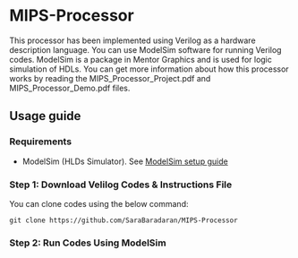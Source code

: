 # MIPS-Processor
This processor has been implemented using Verilog as a hardware description language.
You can use ModelSim software for running Verilog codes. ModelSim is a package in Mentor Graphics and is used for logic simulation of HDLs. You can get more information about how this processor works by reading the MIPS_Processor_Project.pdf and MIPS_Processor_Demo.pdf files.

## Usage guide

### Requirements
* ModelSim (HLDs Simulator). See [ModelSim setup guide](https://drive.google.com/file/d/1r4vszqOYygMYjq6mFfSxgh45EyVWbCaI/view?usp=sharing)

### Step 1: Download Velilog Codes & Instructions File
You can clone codes using the below command:
```
git clone https://github.com/SaraBaradaran/MIPS-Processor
```

### Step 2: Run Codes Using ModelSim


